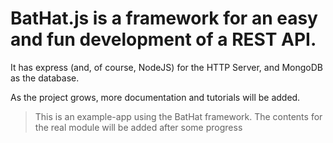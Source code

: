 # BatHat.js is a framework for an easy and fun development of a REST API. #

It has express (and, of course, NodeJS) for the HTTP Server, and MongoDB
as the database.


As the project grows, more documentation and tutorials will be added.

> This is an example-app using the BatHat framework. The contents for the real module will be added after some progress 
